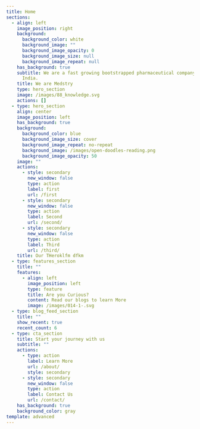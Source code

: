 ```yaml
---
title: Home
sections:
  - align: left
    image_position: right
    background:
      background_color: white
      background_image: ""
      background_image_opacity: 0
      background_image_size: null
      background_image_repeat: null
    has_background: true
    subtitle: We are a fast growing bootstrapped pharmaceutical company based out of
      India.
    title: We are Medstry
    type: hero_section
    image: /images/88_knowledge.svg
    actions: []
  - type: hero_section
    align: center
    image_position: left
    has_background: true
    background:
      background_color: blue
      background_image_size: cover
      background_image_repeat: no-repeat
      background_image: /images/open-doodles-reading.png
      background_image_opacity: 50
    image: ""
    actions:
      - style: secondary
        new_window: false
        type: action
        label: first
        url: /first
      - style: secondary
        new_window: false
        type: action
        label: Second
        url: /second/
      - style: secondary
        new_window: false
        type: action
        label: Third
        url: /third/
    title: Our THeroklfm dfkm
  - type: features_section
    title: ""
    features:
      - align: left
        image_position: left
        type: feature
        title: Are you Curious?
        content: Read our blogs to learn More
        image: /images/014-1-.svg
  - type: blog_feed_section
    title: ""
    show_recent: true
    recent_count: 6
  - type: cta_section
    title: Start your journey with us
    subtitle: ""
    actions:
      - type: action
        label: Learn More
        url: /about/
        style: secondary
      - style: secondary
        new_window: false
        type: action
        label: Contact Us
        url: /contact/
    has_background: true
    background_color: gray
template: advanced
---
```

